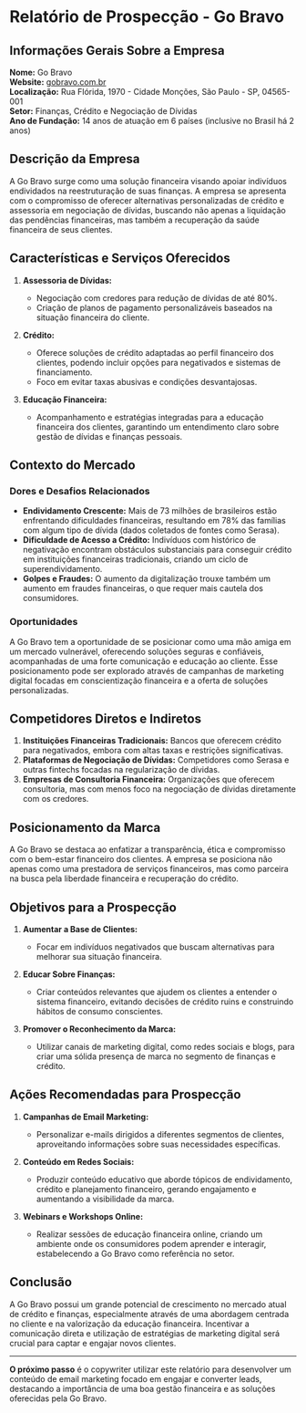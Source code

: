 # Relatório de Prospecção - Go Bravo

## Informações Gerais Sobre a Empresa

**Nome:** Go Bravo  
**Website:** [gobravo.com.br](https://gobravo.com.br)  
**Localização:** Rua Flórida, 1970 - Cidade Monções, São Paulo - SP, 04565-001  
**Setor:** Finanças, Crédito e Negociação de Dívidas  
**Ano de Fundação:** 14 anos de atuação em 6 países (inclusive no Brasil há 2 anos)  

## Descrição da Empresa

A Go Bravo surge como uma solução financeira visando apoiar indivíduos endividados na reestruturação de suas finanças. A empresa se apresenta com o compromisso de oferecer alternativas personalizadas de crédito e assessoria em negociação de dívidas, buscando não apenas a liquidação das pendências financeiras, mas também a recuperação da saúde financeira de seus clientes.

## Características e Serviços Oferecidos

1. **Assessoria de Dívidas:**
   - Negociação com credores para redução de dívidas de até 80%.
   - Criação de planos de pagamento personalizáveis baseados na situação financeira do cliente.

2. **Crédito:**
   - Oferece soluções de crédito adaptadas ao perfil financeiro dos clientes, podendo incluir opções para negativados e sistemas de financiamento.
   - Foco em evitar taxas abusivas e condições desvantajosas.

3. **Educação Financeira:**
   - Acompanhamento e estratégias integradas para a educação financeira dos clientes, garantindo um entendimento claro sobre gestão de dívidas e finanças pessoais.

## Contexto do Mercado

### Dores e Desafios Relacionados

- **Endividamento Crescente:** Mais de 73 milhões de brasileiros estão enfrentando dificuldades financeiras, resultando em 78% das famílias com algum tipo de dívida (dados coletados de fontes como Serasa).
- **Dificuldade de Acesso a Crédito:** Indivíduos com histórico de negativação encontram obstáculos substanciais para conseguir crédito em instituições financeiras tradicionais, criando um ciclo de superendividamento.
- **Golpes e Fraudes:** O aumento da digitalização trouxe também um aumento em fraudes financeiras, o que requer mais cautela dos consumidores.

### Oportunidades

A Go Bravo tem a oportunidade de se posicionar como uma mão amiga em um mercado vulnerável, oferecendo soluções seguras e confiáveis, acompanhadas de uma forte comunicação e educação ao cliente. Esse posicionamento pode ser explorado através de campanhas de marketing digital focadas em conscientização financeira e a oferta de soluções personalizadas.

## Competidores Diretos e Indiretos

1. **Instituições Financeiras Tradicionais:** Bancos que oferecem crédito para negativados, embora com altas taxas e restrições significativas.
2. **Plataformas de Negociação de Dívidas:** Competidores como Serasa e outras fintechs focadas na regularização de dívidas.
3. **Empresas de Consultoria Financeira:** Organizações que oferecem consultoria, mas com menos foco na negociação de dívidas diretamente com os credores.

## Posicionamento da Marca

A Go Bravo se destaca ao enfatizar a transparência, ética e compromisso com o bem-estar financeiro dos clientes. A empresa se posiciona não apenas como uma prestadora de serviços financeiros, mas como parceira na busca pela liberdade financeira e recuperação do crédito.

## Objetivos para a Prospecção

1. **Aumentar a Base de Clientes:**
   - Focar em indivíduos negativados que buscam alternativas para melhorar sua situação financeira.

2. **Educar Sobre Finanças:**
   - Criar conteúdos relevantes que ajudem os clientes a entender o sistema financeiro, evitando decisões de crédito ruins e construindo hábitos de consumo conscientes.
   
3. **Promover o Reconhecimento da Marca:**
   - Utilizar canais de marketing digital, como redes sociais e blogs, para criar uma sólida presença de marca no segmento de finanças e crédito.

## Ações Recomendadas para Prospecção

1. **Campanhas de Email Marketing:**
   - Personalizar e-mails dirigidos a diferentes segmentos de clientes, aproveitando informações sobre suas necessidades específicas.

2. **Conteúdo em Redes Sociais:**
   - Produzir conteúdo educativo que aborde tópicos de endividamento, crédito e planejamento financeiro, gerando engajamento e aumentando a visibilidade da marca.

3. **Webinars e Workshops Online:**
   - Realizar sessões de educação financeira online, criando um ambiente onde os consumidores podem aprender e interagir, estabelecendo a Go Bravo como referência no setor.

## Conclusão

A Go Bravo possui um grande potencial de crescimento no mercado atual de crédito e finanças, especialmente através de uma abordagem centrada no cliente e na valorização da educação financeira. Incentivar a comunicação direta e utilização de estratégias de marketing digital será crucial para captar e engajar novos clientes.

--- 

**O próximo passo** é o copywriter utilizar este relatório para desenvolver um conteúdo de email marketing focado em engajar e converter leads, destacando a importância de uma boa gestão financeira e as soluções oferecidas pela Go Bravo.